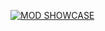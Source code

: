 [![MOD SHOWCASE](https://img.youtube.com/vi/a2f71EC-saY/0.jpg)](https://www.youtube.com/watch?v=a2f71EC-saY)
